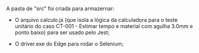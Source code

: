 A pasta de "src" foi criada para armazernar:

- O arquivo calculo.js (que isola a lógica da calculadora para o teste unitário do caso CT-001 - Estimar tempo e material com agulha 3.0mm e ponto baixo) para ser usado pelo Jest;

- O driver.exe do Edge para rodar o Selenium;